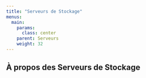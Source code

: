 ```yaml
---
title: "Serveurs de Stockage"
menus: 
  main:
    params:
      class: center
    parent: Serveurs
    weight: 32
---
```


## À propos des Serveurs de Stockage

